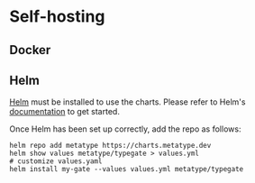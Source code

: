 # Self-hosting

## Docker

## Helm

[Helm](https://helm.sh) must be installed to use the charts. Please refer to
Helm's [documentation](https://helm.sh/docs) to get started.

Once Helm has been set up correctly, add the repo as follows:

```shell
helm repo add metatype https://charts.metatype.dev
helm show values metatype/typegate > values.yml
# customize values.yaml
helm install my-gate --values values.yml metatype/typegate
```

